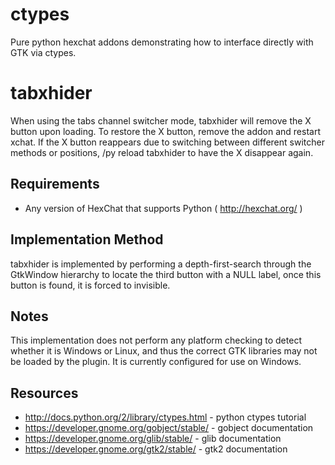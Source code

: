 ctypes
======

Pure python hexchat addons demonstrating how to interface directly with
GTK via ctypes.

tabxhider
=========

When using the tabs channel switcher mode, tabxhider will remove the X button
upon loading. To restore the X button, remove the addon and restart xchat.
If the X button reappears due to switching between different switcher methods
or positions, /py reload tabxhider to have the X disappear again.

Requirements
-------------

* Any version of HexChat that supports Python ( http://hexchat.org/ )

Implementation Method
---------------------

tabxhider is implemented by performing a depth-first-search through the
GtkWindow hierarchy to locate the third button with a NULL label, once
this button is found, it is forced to invisible.

Notes
-----

This implementation does not perform any platform checking to detect whether
it is Windows or Linux, and thus the correct GTK libraries may not be loaded
by the plugin. It is currently configured for use on Windows.

Resources
-------------
* http://docs.python.org/2/library/ctypes.html - python ctypes tutorial
* https://developer.gnome.org/gobject/stable/ - gobject documentation
* https://developer.gnome.org/glib/stable/ - glib documentation
* https://developer.gnome.org/gtk2/stable/ - gtk2 documentation
